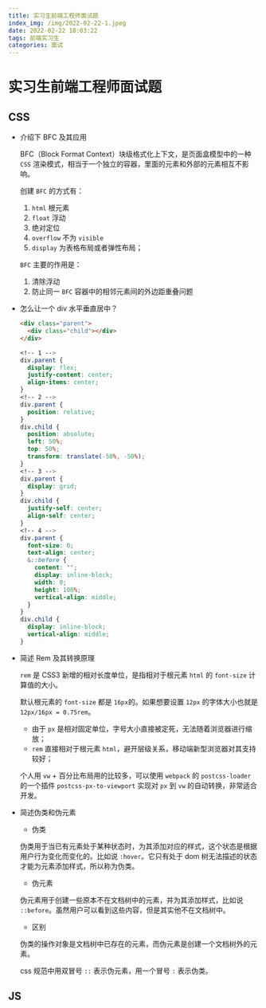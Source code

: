 ```yaml
---
title: 实习生前端工程师面试题
index_img: /img/2022-02-22-1.jpeg
date: 2022-02-22 18:03:22
tags: 前端实习生
categories: 面试
---
```


# 实习生前端工程师面试题

## CSS

- 介绍下 BFC 及其应用

  BFC（Block Format Context）块级格式化上下文，是页面盒模型中的一种 `CSS` 渲染模式，相当于一个独立的容器，里面的元素和外部的元素相互不影响。

  创建 `BFC` 的方式有：

  1. `html` 根元素
  2. `float` 浮动
  3. 绝对定位
  4. `overflow` 不为 `visible`
  5. `display` 为表格布局或者弹性布局；

  `BFC` 主要的作用是：

  1. 清除浮动
  2. 防止同一 `BFC` 容器中的相邻元素间的外边距重叠问题

- 怎么让一个 div 水平垂直居中？

  ```html
  <div class="parent">
    <div class="child"></div>
  </div>
  ```

  ```css
  <!-- 1 -->
  div.parent {
    display: flex;
    justify-content: center;
    align-items: center;
  }
  <!-- 2 -->
  div.parent {
    position: relative;
  }
  div.child {
    position: absolute;
    left: 50%;
    top: 50%;
    transform: translate(-50%, -50%);
  }
  <!-- 3 -->
  div.parent {
    display: grid;
  }
  div.child {
    justify-self: center;
    align-self: center;
  }
  <!-- 4 -->
  div.parent {
    font-size: 0;
    text-align: center;
    &::before {
      content: "";
      display: inline-block;
      width: 0;
      height: 100%;
      vertical-align: middle;
    }
  }
  div.child {
    display: inline-block;
    vertical-align: middle;
  }
  ```

- 简述 Rem 及其转换原理

  `rem` 是 CSS3 新增的相对长度单位，是指相对于根元素 `html` 的 `font-size` 计算值的大小。

  默认根元素的 `font-size` 都是 `16px`的。如果想要设置 `12px` 的字体大小也就是 `12px/16px = 0.75rem`。

  - 由于 `px` 是相对固定单位，字号大小直接被定死，无法随着浏览器进行缩放；
  - `rem` 直接相对于根元素 `html`，避开层级关系，移动端新型浏览器对其支持较好；

  个人用 `vw` + 百分比布局用的比较多，可以使用 `webpack` 的 `postcss-loader` 的一个插件 `postcss-px-to-viewport` 实现对 `px` 到 `vw` 的自动转换，非常适合开发。

- 简述伪类和伪元素

  - 伪类

  伪类用于当已有元素处于某种状态时，为其添加对应的样式，这个状态是根据用户行为变化而变化的。比如说 `:hover`。它只有处于 dom 树无法描述的状态才能为元素添加样式，所以称为伪类。

  -  伪元素

  伪元素用于创建一些原本不在文档树中的元素，并为其添加样式，比如说 `::before`。虽然用户可以看到这些内容，但是其实他不在文档树中。


  - 区别

  伪类的操作对象是文档树中已存在的元素，而伪元素是创建一个文档树外的元素。

  css 规范中用双冒号 `::` 表示伪元素，用一个冒号 `:` 表示伪类。

## JS

